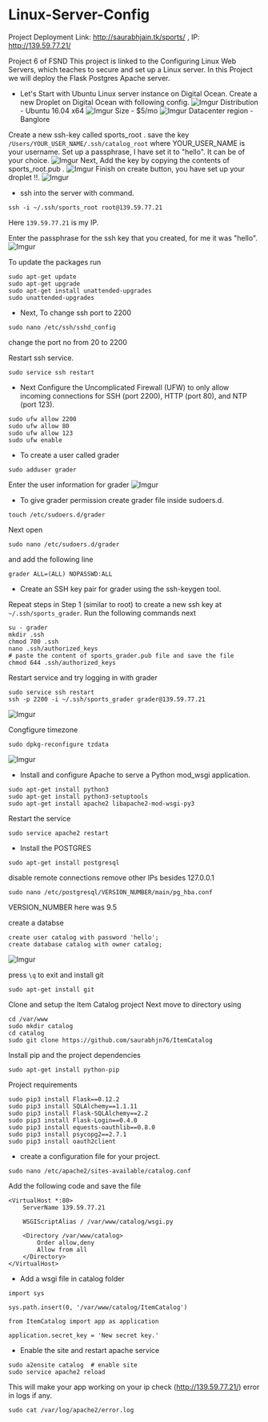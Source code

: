 # Linux-Server-Config
Project Deployment Link: http://saurabhjain.tk/sports/ , IP: http://139.59.77.21/

Project 6 of FSND
This project is linked to the Configuring Linux Web Servers, which teaches  to secure and set up a Linux server. 
In this Project we will deploy the Flask Postgres Apache server.

* Let's Start with Ubuntu Linux server instance on Digital Ocean.
Create a new Droplet on Digital Ocean with following config.
![Imgur](https://i.imgur.com/KNHH7Gh.png)
Distribution - Ubuntu 16.04 x64
![Imgur](https://i.imgur.com/kIOsgRr.png)
Size - $5/mo
![Imgur](https://i.imgur.com/T8JLBA6.png)
Datacenter region - Banglore

Create a new ssh-key called sports_root .
save the key `/Users/YOUR_USER_NAME/.ssh/catalog_root` where YOUR_USER_NAME is your username.
Set up a passphrase, I have set it to "hello". It can be of your choice.
![Imgur](https://i.imgur.com/i2r0cTW.png)
Next, Add the key by copying the contents of sports_root.pub .
![Imgur](https://i.imgur.com/dAsXVNR.png)
Finish on create button, you have set up your droplet !!.
![Imgur](https://i.imgur.com/QItROcm.png)

* ssh into the server with command.
```
ssh -i ~/.ssh/sports_root root@139.59.77.21
```
Here `139.59.77.21` is my IP.

Enter the passphrase for the ssh key that you created, for me it was "hello".
![Imgur](https://i.imgur.com/4XhuqRf.png)

To update the packages run

```
sudo apt-get update
sudo apt-get upgrade
sudo apt-get install unattended-upgrades
sudo unattended-upgrades
```

* Next, To change ssh port to 2200
```
sudo nano /etc/ssh/sshd_config
```
change the port no from 20 to 2200

Restart ssh service.

```sudo service ssh restart```

* Next Configure the Uncomplicated Firewall (UFW) to only allow incoming connections for SSH (port 2200), HTTP (port 80), and NTP (port 123).
```
sudo ufw allow 2200
sudo ufw allow 80
sudo ufw allow 123
sudo ufw enable
```
* To create a user called grader
```
sudo adduser grader
```
Enter the user information for grader
![Imgur](https://i.imgur.com/Xjs2P2U.png)

* To give grader permission create grader file inside sudoers.d.
```
touch /etc/sudoers.d/grader
```
Next open 
```
sudo nano /etc/sudoers.d/grader
```
and add the following line
```
grader ALL=(ALL) NOPASSWD:ALL
```

* Create an SSH key pair for grader using the ssh-keygen tool.

Repeat steps in Step 1 (similar to root) to create a new ssh key at `~/.ssh/sports_grader`.
Run the following commands next 

```
su - grader
mkdir .ssh
chmod 700 .ssh
nano .ssh/authorized_keys
# paste the content of sports_grader.pub file and save the file
chmod 644 .ssh/authorized_keys
```
Restart service and try logging in with grader
```
sudo service ssh restart
ssh -p 2200 -i ~/.ssh/sports_grader grader@139.59.77.21
```

![Imgur](https://i.imgur.com/ypcdH2f.png)

Congfigure timezone 
```
sudo dpkg-reconfigure tzdata
```

![Imgur](https://i.imgur.com/iMta7iz.png)


* Install and configure Apache to serve a Python mod_wsgi application.
```
sudo apt-get install python3
sudo apt-get install python3-setuptools
sudo apt-get install apache2 libapache2-mod-wsgi-py3
```
Restart the service 

```
sudo service apache2 restart
```
* Install the POSTGRES
```
sudo apt-get install postgresql
```

disable remote connections remove other IPs besides 127.0.0.1
```
sudo nano /etc/postgresql/VERSION_NUMBER/main/pg_hba.conf
```
VERSION_NUMBER here was 9.5

create a databse 

```
create user catalog with password 'hello';
create database catalog with owner catalog;
```
![Imgur](https://i.imgur.com/mGpgo2u.png)

press `\q` to exit and install git

```
sudo apt-get install git
```

 Clone and setup the Item Catalog project  Next move to directory using
```
cd /var/www
sudo mkdir catalog
cd catalog
sudo git clone https://github.com/saurabhjn76/ItemCatalog
```
Install pip and the project dependencies
```
sudo apt-get install python-pip
```
Project requirements 
```
sudo pip3 install Flask==0.12.2
sudo pip3 install SQLAlchemy==1.1.11
sudo pip3 install Flask-SQLAlchemy==2.2
sudo pip3 install Flask-Login==0.4.0
sudo pip3 install equests-oauthlib==0.8.0
sudo pip3 install psycopg2==2.7.1
sudo pip3 install oauth2client
```

* create a configuration file for your project.
```
sudo nano /etc/apache2/sites-available/catalog.conf
```
Add the following code and save the file
```
<VirtualHost *:80>
    ServerName 139.59.77.21

    WSGIScriptAlias / /var/www/catalog/wsgi.py

    <Directory /var/www/catalog>
        Order allow,deny
        Allow from all
    </Directory>
</VirtualHost>
```

* Add a wsgi file in catalog folder
```
import sys

sys.path.insert(0, '/var/www/catalog/ItemCatalog')

from ItemCatalog import app as application

application.secret_key = 'New secret key.'
```

* Enable the site and restart apache service
```
sudo a2ensite catalog  # enable site
sudo service apache2 reload
```
This will make your app working on your ip check (http://139.59.77.21/) error in logs if any.
```
sudo cat /var/log/apache2/error.log
```










 





